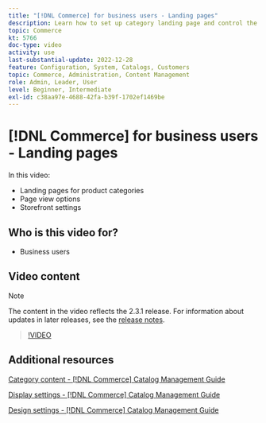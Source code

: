 ```yaml
---
title: "[!DNL Commerce] for business users - Landing pages"
description: Learn how to set up category landing page and control the appearance.
topic: Commerce
kt: 5766
doc-type: video
activity: use
last-substantial-update: 2022-12-28
feature: Configuration, System, Catalogs, Customers
topic: Commerce, Administration, Content Management
role: Admin, Leader, User
level: Beginner, Intermediate
exl-id: c38aa97e-4688-42fa-b39f-1702ef1469be
---
```

# [!DNL Commerce] for business users - Landing pages

In this video:

- Landing pages for product categories
- Page view options
- Storefront settings

## Who is this video for?

- Business users

## Video content

>[!NOTE]
>
>The content in the video reflects the 2.3.1 release. For information about updates in later releases, see the [release notes](https://experienceleague.adobe.com/docs/commerce-operations/release/notes/overview.html).

>[!VIDEO](https://video.tv.adobe.com/v/36388?quality=12&learn=on)

## Additional resources

[Category content - [!DNL Commerce] Catalog Management Guide](https://experienceleague.adobe.com/docs/commerce-admin/catalog/categories/create/categories-content-settings.html)

[Display settings - [!DNL Commerce] Catalog Management Guide](https://experienceleague.adobe.com/docs/commerce-admin/catalog/categories/create/categories-display-settings.html)

[Design settings - [!DNL Commerce] Catalog Management Guide](https://experienceleague.adobe.com/docs/commerce-admin/catalog/categories/create/categories-custom-design.html)
